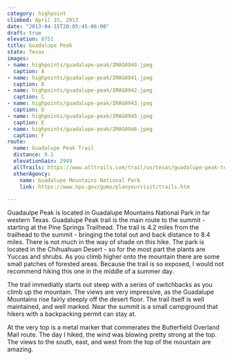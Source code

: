 ```yaml
---
category: highpoint
climbed: April 15, 2013
date: "2013-04-15T20:05:45-06:00"
draft: true
elevation: 8751
title: Guadalupe Peak
state: Texas
images:
- name: highpoints/guadalupe-peak/IMAG0940.jpeg
  caption: A
- name: highpoints/guadalupe-peak/IMAG0941.jpeg
  caption: B
- name: highpoints/guadalupe-peak/IMAG0942.jpeg
  caption: C
- name: highpoints/guadalupe-peak/IMAG0943.jpeg
  caption: D
- name: highpoints/guadalupe-peak/IMAG0945.jpeg
  caption: E
- name: highpoints/guadalupe-peak/IMAG0946.jpeg
  caption: F
route:
  name: Guadalupe Peak Trail
  distance: 8.1
  elevationGain: 2949
  allTrails: https://www.alltrails.com/trail/us/texas/guadalupe-peak-texas-highpoint-trail
  otherAgency: 
    name: Guadalupe Mountains National Park
    link: https://www.nps.gov/gumo/planyourvisit/trails.htm
  
---
```



Guadaulpe Peak is located in Guadalupe Mountains National Park in far western Texas.  Guadalupe Peak trail is the main route to the summit - starting at the Pine Springs Trailhead.  The trail is 4.2 miles from the trailhead to the summit - bringing the total out and back distance to 8.4 miles.  There is not much in the way of shade on this hike.  The park is located in the Chihuahuan Desert - so for the most part the plants are Yuccas and shrubs.  As you climb higher onto the mountain there are some small patches of forested areas.  Because the trail is so exposed, I would not recommend hiking this one in the middle of a summer day.

The trail immediatly starts out steep with a series of switchbacks as you climb up the mountain.  The views are very impressive, as the Guadalupe Mountains rise fairly steeply off the desert floor.  The trail itself is well maintained, and well marked.  Near the summit is a small campground that hikers with a backpacking permit can stay at.

At the very top is a metal marker that commerates the Butterfield Overland Mail  route.  The day I hiked, the wind was blowing pretty strong at the top.  The views to the south, east, and west from the top of the mountain are amazing.
